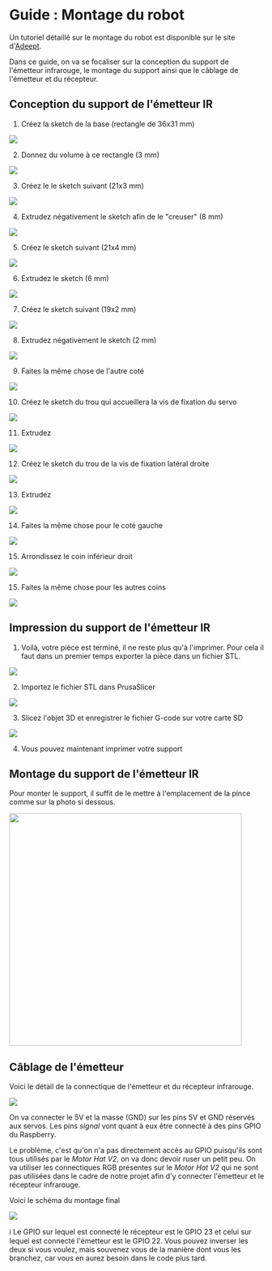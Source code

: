 # Guide : Montage du robot

Un tutoriel détaillé sur le montage du robot est disponible sur le site d'[Adeept](https://www.adeept.com/learn/detail-34.html).

Dans ce guide, on va se focaliser sur la conception du support de l'émetteur infrarouge, le montage du support ainsi que le câblage de l'émetteur et du récepteur.

## Conception du support de l'émetteur IR

1. Créez la sketch de la base (rectangle de 36x31 mm)

![](../images/gif/tuto0.gif)

2. Donnez du volume à ce rectangle (3 mm)

![](../images/gif/tuto1.gif)

3. Créez le le sketch suivant (21x3 mm)

![](../images/gif/tuto2.gif)

4. Extrudez négativement le sketch afin de le "creuser" (8 mm)

![](../images/gif/tuto3.gif)

5. Créez le sketch suivant (21x4 mm)

![](../images/gif/tuto4.gif)

6. Extrudez le sketch (6 mm)

![](../images/gif/tuto5.gif)

7. Créez le sketch suivant (19x2 mm)

![](../images/gif/tuto6.gif)

8. Extrudez négativement le sketch (2 mm)

![](../images/gif/tuto7.gif)

9. Faites la même chose de l'autre coté

![](../images/gif/tuto8.gif)

10. Créez le sketch du trou qui accueillera la vis de fixation du servo

![](../images/gif/tuto9.gif)

11. Extrudez

![](../images/gif/tuto10.gif)

12. Créez le sketch du trou de la vis de fixation latéral droite

![](../images/gif/tuto11.gif)

13. Extrudez

![](../images/gif/tuto12.gif)

14. Faites la même chose pour le coté gauche

![](../images/gif/tuto13.gif)

15. Arrondissez le coin inférieur droit

![](../images/gif/tuto14.gif)

15. Faites la même chose pour les autres coins

![](../images/gif/tuto15.gif)

## Impression du support de l'émetteur IR

1. Voilà, votre pièce est terminé, il ne reste plus qu'à l'imprimer. Pour cela il faut dans un premier temps exporter la pièce dans un fichier STL.

![](../images/gif/tuto16.gif)

2. Importez le fichier STL dans PrusaSlicer

![](../images/gif/tuto17.gif)

3. Slicez l'objet 3D et enregistrer le fichier G-code sur votre carte SD

![](../images/gif/tuto18.gif)

4. Vous pouvez maintenant imprimer votre support

## Montage du support de l'émetteur IR

Pour monter le support, il suffit de le mettre à l'emplacement de la pince comme sur la photo si dessous.

<img title="" src="../images/support_ir.jpg" alt="" data-align="inline" width="459">

## Câblage de l'émetteur

Voici le détail de la connectique de l'émetteur et du récepteur infrarouge.

![](../images/wiring.png)

On va connecter le 5V et la masse (GND) sur les pins 5V et GND réservés aux servos. Les pins *signal* vont quant à eux être connecté à des pins GPIO du Raspberry.  

Le problème, c'est qu'on n'a pas directement accès au GPIO puisqu'ils sont tous utilisés par le *Motor Hat V2*, on va donc devoir ruser un petit peu. On va utiliser les connectiques RGB présentes sur le *Motor Hat V2* qui ne sont pas utilisées dans le cadre de notre projet afin d'y connecter l'émetteur et le récepteur infrarouge.

Voici le schéma du montage final

![](../images/final_wiring.png)

:information_source: Le GPIO sur lequel est connecté le récepteur est le GPIO 23 et celui sur lequel est connecté l'émetteur est le GPIO 22. Vous pouvez inverser les deux si vous voulez, mais souvenez vous de la manière dont vous les branchez, car vous en aurez besoin dans le code plus tard.
